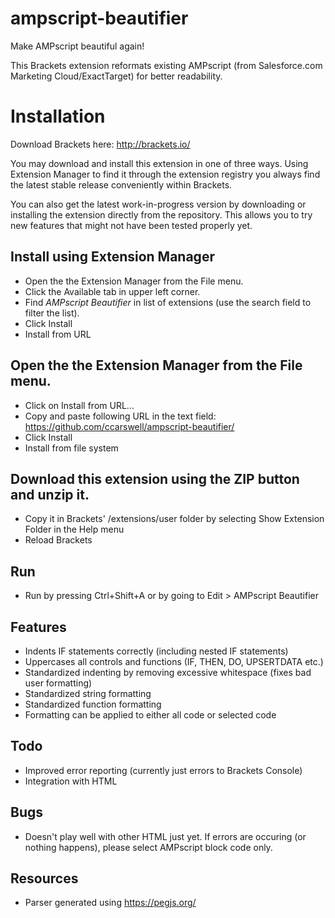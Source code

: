 # ampscript-beautifier
Make AMPscript beautiful again!

This Brackets extension reformats existing AMPscript (from Salesforce.com Marketing Cloud/ExactTarget) for better readability.

# Installation

Download Brackets here: http://brackets.io/

You may download and install this extension in one of three ways. Using Extension Manager to find it through the extension registry you always find the latest stable release conveniently within Brackets.

You can also get the latest work-in-progress version by downloading or installing the extension directly from the repository. This allows you to try new features that might not have been tested properly yet.

## Install using Extension Manager
- Open the the Extension Manager from the File menu.
- Click the Available tab in upper left corner.
- Find *AMPscript Beautifier* in list of extensions (use the search field to filter the list).
- Click Install
- Install from URL

## Open the the Extension Manager from the File menu.
- Click on Install from URL...
- Copy and paste following URL in the text field: https://github.com/ccarswell/ampscript-beautifier/
- Click Install
- Install from file system

## Download this extension using the ZIP button and unzip it.
- Copy it in Brackets' /extensions/user folder by selecting Show Extension Folder in the Help menu
- Reload Brackets

## Run
- Run by pressing Ctrl+Shift+A or by going to Edit > AMPscript Beautifier

## Features
- Indents IF statements correctly (including nested IF statements)
- Uppercases all controls and functions (IF, THEN, DO, UPSERTDATA etc.)
- Standardized indenting by removing excessive whitespace (fixes bad user formatting)
- Standardized string formatting
- Standardized function formatting
- Formatting can be applied to either all code or selected code

## Todo

- Improved error reporting (currently just errors to Brackets Console)
- Integration with HTML

## Bugs
- Doesn't play well with other HTML just yet.  If errors are occuring (or nothing happens), please select AMPscript block code only.

## Resources
- Parser generated using https://pegjs.org/
